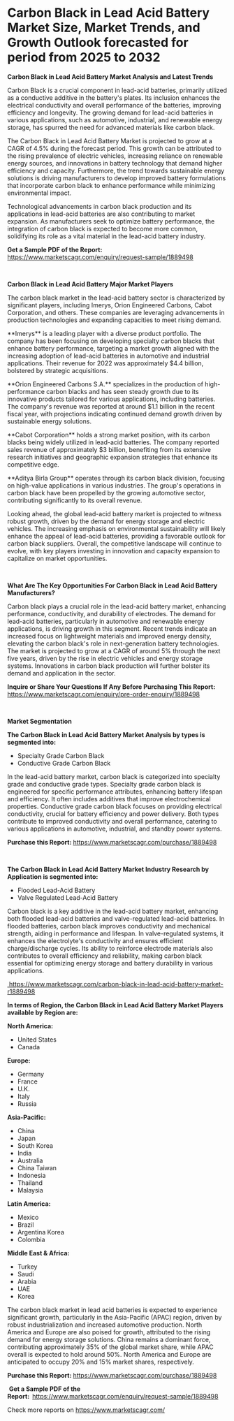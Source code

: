 <p><h1>Carbon Black in Lead Acid Battery Market Size, Market Trends, and Growth Outlook forecasted for period from 2025 to 2032</h1></p><p><strong>Carbon Black in Lead Acid Battery Market Analysis and Latest Trends</strong></p>
<p><p>Carbon Black is a crucial component in lead-acid batteries, primarily utilized as a conductive additive in the battery's plates. Its inclusion enhances the electrical conductivity and overall performance of the batteries, improving efficiency and longevity. The growing demand for lead-acid batteries in various applications, such as automotive, industrial, and renewable energy storage, has spurred the need for advanced materials like carbon black.</p><p>The Carbon Black in Lead Acid Battery Market is projected to grow at a CAGR of 4.5% during the forecast period. This growth can be attributed to the rising prevalence of electric vehicles, increasing reliance on renewable energy sources, and innovations in battery technology that demand higher efficiency and capacity. Furthermore, the trend towards sustainable energy solutions is driving manufacturers to develop improved battery formulations that incorporate carbon black to enhance performance while minimizing environmental impact.</p><p>Technological advancements in carbon black production and its applications in lead-acid batteries are also contributing to market expansion. As manufacturers seek to optimize battery performance, the integration of carbon black is expected to become more common, solidifying its role as a vital material in the lead-acid battery industry.</p></p>
<p><strong>Get a Sample PDF of the Report:&nbsp;</strong> <a href="https://www.marketscagr.com/enquiry/request-sample/1889498?utm_campaign=3098&utm_medium=2&utm_source=Github&utm_content=ia&utm_term=28032025&utm_id=carbon-black-in-lead-acid-battery">https://www.marketscagr.com/enquiry/request-sample/1889498</a></p>
<p>&nbsp;</p>
<p><strong>Carbon Black in Lead Acid Battery Major Market Players</strong></p>
<p><p>The carbon black market in the lead-acid battery sector is characterized by significant players, including Imerys, Orion Engineered Carbons, Cabot Corporation, and others. These companies are leveraging advancements in production technologies and expanding capacities to meet rising demand.</p><p>**Imerys** is a leading player with a diverse product portfolio. The company has been focusing on developing specialty carbon blacks that enhance battery performance, targeting a market growth aligned with the increasing adoption of lead-acid batteries in automotive and industrial applications. Their revenue for 2022 was approximately $4.4 billion, bolstered by strategic acquisitions.</p><p>**Orion Engineered Carbons S.A.** specializes in the production of high-performance carbon blacks and has seen steady growth due to its innovative products tailored for various applications, including batteries. The company's revenue was reported at around $1.1 billion in the recent fiscal year, with projections indicating continued demand growth driven by sustainable energy solutions.</p><p>**Cabot Corporation** holds a strong market position, with its carbon blacks being widely utilized in lead-acid batteries. The company reported sales revenue of approximately $3 billion, benefiting from its extensive research initiatives and geographic expansion strategies that enhance its competitive edge.</p><p>**Aditya Birla Group** operates through its carbon black division, focusing on high-value applications in various industries. The group's operations in carbon black have been propelled by the growing automotive sector, contributing significantly to its overall revenue.</p><p>Looking ahead, the global lead-acid battery market is projected to witness robust growth, driven by the demand for energy storage and electric vehicles. The increasing emphasis on environmental sustainability will likely enhance the appeal of lead-acid batteries, providing a favorable outlook for carbon black suppliers. Overall, the competitive landscape will continue to evolve, with key players investing in innovation and capacity expansion to capitalize on market opportunities.</p></p>
<p>&nbsp;</p>
<p><strong>What Are The Key Opportunities For Carbon Black in Lead Acid Battery Manufacturers?</strong></p>
<p><p>Carbon black plays a crucial role in the lead-acid battery market, enhancing performance, conductivity, and durability of electrodes. The demand for lead-acid batteries, particularly in automotive and renewable energy applications, is driving growth in this segment. Recent trends indicate an increased focus on lightweight materials and improved energy density, elevating the carbon black's role in next-generation battery technologies. The market is projected to grow at a CAGR of around 5% through the next five years, driven by the rise in electric vehicles and energy storage systems. Innovations in carbon black production will further bolster its demand and application in the sector.</p></p>
<p><strong>Inquire or Share Your Questions If Any Before Purchasing This Report:</strong> <a href="https://www.marketscagr.com/enquiry/pre-order-enquiry/1889498?utm_campaign=3098&utm_medium=2&utm_source=Github&utm_content=ia&utm_term=28032025&utm_id=carbon-black-in-lead-acid-battery">https://www.marketscagr.com/enquiry/pre-order-enquiry/1889498</a></p>
<p>&nbsp;</p>
<p><strong>Market Segmentation</strong></p>
<p><strong>The Carbon Black in Lead Acid Battery Market Analysis by types is segmented into:</strong></p>
<p><ul><li>Specialty Grade Carbon Black</li><li>Conductive Grade Carbon Black</li></ul></p>
<p><p>In the lead-acid battery market, carbon black is categorized into specialty grade and conductive grade types. Specialty grade carbon black is engineered for specific performance attributes, enhancing battery lifespan and efficiency. It often includes additives that improve electrochemical properties. Conductive grade carbon black focuses on providing electrical conductivity, crucial for battery efficiency and power delivery. Both types contribute to improved conductivity and overall performance, catering to various applications in automotive, industrial, and standby power systems.</p></p>
<p><strong>Purchase this Report:&nbsp;</strong><a href="https://www.marketscagr.com/purchase/1889498?utm_campaign=3098&utm_medium=2&utm_source=Github&utm_content=ia&utm_term=28032025&utm_id=carbon-black-in-lead-acid-battery">https://www.marketscagr.com/purchase/1889498</a></p>
<p>&nbsp;</p>
<p><strong>The Carbon Black in Lead Acid Battery Market Industry Research by Application is segmented into:</strong></p>
<p><ul><li>Flooded Lead-Acid Battery</li><li>Valve Regulated Lead-Acid Battery</li></ul></p>
<p><p>Carbon black is a key additive in the lead-acid battery market, enhancing both flooded lead-acid batteries and valve-regulated lead-acid batteries. In flooded batteries, carbon black improves conductivity and mechanical strength, aiding in performance and lifespan. In valve-regulated systems, it enhances the electrolyte's conductivity and ensures efficient charge/discharge cycles. Its ability to reinforce electrode materials also contributes to overall efficiency and reliability, making carbon black essential for optimizing energy storage and battery durability in various applications.</p></p>
<p><a href="https://www.marketscagr.com/carbon-black-in-lead-acid-battery-market-r1889498?utm_campaign=3098&utm_medium=2&utm_source=Github&utm_content=ia&utm_term=28032025&utm_id=carbon-black-in-lead-acid-battery">&nbsp;https://www.marketscagr.com/carbon-black-in-lead-acid-battery-market-r1889498</a></p>
<p><strong>In terms of Region, the Carbon Black in Lead Acid Battery Market Players available by Region are:</strong></p>
<p>
    <p> <strong> North America: </strong>
        <ul>
            <li>United States</li>
            <li>Canada</li>
        </ul>
        </p> 
    <p> <strong> Europe: </strong>
        <ul>
            <li>Germany</li>
            <li>France</li>
            <li>U.K.</li>
            <li>Italy</li>
            <li>Russia</li>
        </ul>
        </p> 
    <p> <strong> Asia-Pacific: </strong>
        <ul>
            <li>China</li>
            <li>Japan</li>
            <li>South Korea</li>
            <li>India</li>
            <li>Australia</li>
            <li>China Taiwan</li>
            <li>Indonesia</li>
            <li>Thailand</li>
            <li>Malaysia</li>
        </ul>
        </p> 
    <p> <strong> Latin America: </strong>
        <ul>
            <li>Mexico</li>
            <li>Brazil</li>
            <li>Argentina Korea</li>
            <li>Colombia</li>
        </ul>
        </p> 
    <p> <strong> Middle East & Africa: </strong>
        <ul>
            <li>Turkey</li>
            <li>Saudi</li>
            <li>Arabia</li>
            <li>UAE</li>
            <li>Korea</li>
        </ul>
    </p>
    </p>
<p><p>The carbon black market in lead acid batteries is expected to experience significant growth, particularly in the Asia-Pacific (APAC) region, driven by robust industrialization and increased automotive production. North America and Europe are also poised for growth, attributed to the rising demand for energy storage solutions. China remains a dominant force, contributing approximately 35% of the global market share, while APAC overall is expected to hold around 50%. North America and Europe are anticipated to occupy 20% and 15% market shares, respectively.</p></p>
<p><strong>Purchase this Report: </strong><a href="https://www.marketscagr.com/purchase/1889498?utm_campaign=3098&utm_medium=2&utm_source=Github&utm_content=ia&utm_term=28032025&utm_id=carbon-black-in-lead-acid-battery">https://www.marketscagr.com/purchase/1889498</a></p>
<p>&nbsp;<strong>Get a Sample PDF of the Report:&nbsp;&nbsp;</strong><a href="https://www.marketscagr.com/enquiry/request-sample/1889498?utm_campaign=3098&utm_medium=2&utm_source=Github&utm_content=ia&utm_term=28032025&utm_id=carbon-black-in-lead-acid-battery">https://www.marketscagr.com/enquiry/request-sample/1889498</a></p>
<p><strong></strong></p>
<p>Check more reports on <a href="https://www.marketscagr.com/?utm_campaign=3098&utm_medium=2&utm_source=Github&utm_content=ia&utm_term=28032025&utm_id=carbon-black-in-lead-acid-battery">https://www.marketscagr.com/</a></p>